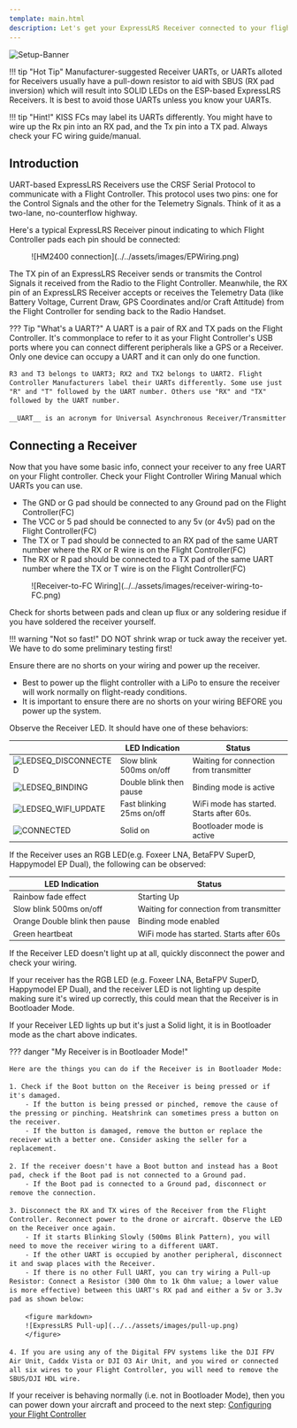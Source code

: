 ```yaml
---
template: main.html
description: Let's get your ExpressLRS Receiver connected to your flight controller.
---
```


![Setup-Banner](https://raw.githubusercontent.com/ExpressLRS/ExpressLRS-hardware/master/img/quick-start.png)

!!! tip "Hot Tip"
    Manufacturer-suggested Receiver UARTs, or UARTs alloted for Receivers usually have a pull-down resistor to aid with SBUS (RX pad inversion) which will result into SOLID LEDs on the ESP-based ExpressLRS Receivers. It is best to avoid those UARTs unless you know your UARTs.

!!! tip "Hint!"
    KISS FCs may label its UARTs differently. You might have to wire up the Rx pin into an RX pad, and the Tx pin into a TX pad. Always check your FC wiring guide/manual.

## Introduction

UART-based ExpressLRS Receivers use the CRSF Serial Protocol to communicate with a Flight Controller. This protocol uses two pins: one for the Control Signals and the other for the Telemetry Signals. Think of it as a two-lane, no-counterflow highway.

Here's a typical ExpressLRS Receiver pinout indicating to which Flight Controller pads each pin should be connected:

<figure markdown>
![HM2400 connection](../../assets/images/EPWiring.png)
</figure>

The TX pin of an ExpressLRS Receiver sends or transmits the Control Signals it received from the Radio to the Flight Controller. Meanwhile, the RX pin of an ExpressLRS Receiver accepts or receives the Telemetry Data (like Battery Voltage, Current Draw, GPS Coordinates and/or Craft Attitude) from the Flight Controller for sending back to the Radio Handset.

??? Tip "What's a UART?"
    A UART is a pair of RX and TX pads on the Flight Controller. It's commonplace to refer to it as your Flight Controller's USB ports where you can connect different peripherals like a GPS or a Receiver. Only one device can occupy a UART and it can only do one function.

    R3 and T3 belongs to UART3; RX2 and TX2 belongs to UART2. Flight Controller Manufacturers label their UARTs differently. Some use just "R" and "T" followed by the UART number. Others use "RX" and "TX" followed by the UART number.

    __UART__ is an acronym for Universal Asynchronous Receiver/Transmitter

## Connecting a Receiver

Now that you have some basic info, connect your receiver to any free UART on your Flight controller. Check your Flight Controller Wiring Manual which UARTs you can use.

- The GND or G pad should be connected to any Ground pad on the Flight Controller(FC)
- The VCC or 5 pad should be connected to any 5v (or 4v5) pad on the Flight Controller(FC)
- The TX or T pad should be connected to an RX pad of the same UART number where the RX or R wire is on the Flight Controller(FC)
- The RX or R pad should be connected to a TX pad of the same UART number where the TX or T wire is on the Flight Controller(FC)

<figure markdown>
![Receiver-to-FC Wiring](../../assets/images/receiver-wiring-to-FC.png)
</figure>

Check for shorts between pads and clean up flux or any soldering residue if you have soldered the receiver yourself. 

!!! warning "Not so fast!"
    DO NOT shrink wrap or tuck away the receiver yet. We have to do some preliminary testing first!

Ensure there are no shorts on your wiring and power up the receiver.

- Best to power up the flight controller with a LiPo to ensure the receiver will work normally on flight-ready conditions. 
- It is important to ensure there are no shorts on your wiring BEFORE you power up the system.

Observe the Receiver LED. It should have one of these behaviors:

|| LED Indication | Status |
|---|---|---|
|![LEDSEQ_DISCONNECTED](https://cdn.discordapp.com/attachments/738450139693449258/921065812985520268/LEDSEQ_DISCONNECTED_50_50.gif)| Slow blink 500ms on/off | Waiting for connection from transmitter |
|![LEDSEQ_BINDING](https://cdn.discordapp.com/attachments/738450139693449258/921065812763218010/LEDSEQ_BINDING_10_10_10_100.gif)| Double blink then pause | Binding mode is active |
|![LEDSEQ_WIFI_UPDATE](https://cdn.discordapp.com/attachments/738450139693449258/921065813983760384/LEDSEQ_WIFI_UPDATE_2_3.gif)| Fast blinking 25ms on/off | WiFi mode has started. Starts after 60s. |
|![CONNECTED](https://cdn.discordapp.com/attachments/738450139693449258/921065812507373568/LED_ON.gif)| Solid on | Bootloader mode is active |

If the Receiver uses an RGB LED(e.g. Foxeer LNA, BetaFPV SuperD, Happymodel EP Dual), the following can be observed:

| LED Indication | Status |
|---|---|
| Rainbow fade effect | Starting Up |
| Slow blink 500ms on/off | Waiting for connection from transmitter |
| Orange Double blink then pause | Binding mode enabled |
| Green heartbeat | WiFi mode has started. Starts after 60s  |

If the Receiver LED doesn't light up at all, quickly disconnect the power and check your wiring.

If your receiver has the RGB LED (e.g. Foxeer LNA, BetaFPV SuperD, Happymodel EP Dual), and the receiver LED is not lighting up despite making sure it's wired up correctly, this could mean that the Receiver is in Bootloader Mode.

If your Receiver LED lights up but it's just a Solid light, it is in Bootloader mode as the chart above indicates.

??? danger "My Receiver is in Bootloader Mode!"

    Here are the things you can do if the Receiver is in Bootloader Mode:

    1. Check if the Boot button on the Receiver is being pressed or if it's damaged.
        - If the button is being pressed or pinched, remove the cause of the pressing or pinching. Heatshrink can sometimes press a button on the receiver.
        - If the button is damaged, remove the button or replace the receiver with a better one. Consider asking the seller for a replacement.

    2. If the receiver doesn't have a Boot button and instead has a Boot pad, check if the Boot pad is not connected to a Ground pad. 
        - If the Boot pad is connected to a Ground pad, disconnect or remove the connection.

    3. Disconnect the RX and TX wires of the Receiver from the Flight Controller. Reconnect power to the drone or aircraft. Observe the LED on the Receiver once again.
        - If it starts Blinking Slowly (500ms Blink Pattern), you will need to move the receiver wiring to a different UART.
        - If the other UART is occupied by another peripheral, disconnect it and swap places with the Receiver.
        - If there is no other Full UART, you can try wiring a Pull-up Resistor: Connect a Resistor (300 Ohm to 1k Ohm value; a lower value is more effective) between this UART's RX pad and either a 5v or 3.3v pad as shown below:        

        <figure markdown>
        ![ExpressLRS Pull-up](../../assets/images/pull-up.png)
        </figure>

    4. If you are using any of the Digital FPV systems like the DJI FPV Air Unit, Caddx Vista or DJI O3 Air Unit, and you wired or connected all six wires to your Flight Controller, you will need to remove the SBUS/DJI HDL wire.

If your receiver is behaving normally (i.e. not in Bootloader Mode), then you can power down your aircraft and proceed to the next step: [Configuring your Flight Controller](../receivers/configuring-fc.md)
